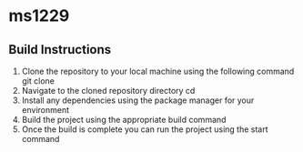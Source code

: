 # ms1229
## Build Instructions


1. Clone the repository to your local machine using the following command git clone <repository-url>
2. Navigate to the cloned repository directory cd <repository-name>
3. Install any dependencies using the package manager for your environment
4.  Build the project using the appropriate build command
5. Once the build is complete you can run the project using the start command




